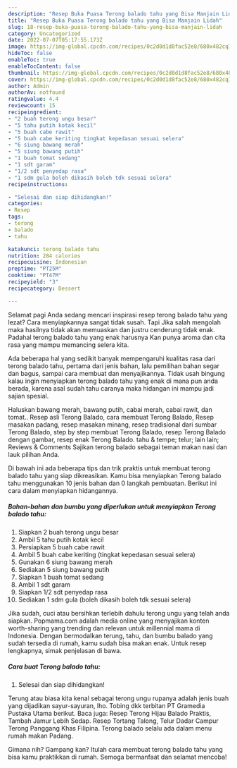 ```yaml
---
description: "Resep Buka Puasa Terong balado tahu yang Bisa Manjain Lidah"
title: "Resep Buka Puasa Terong balado tahu yang Bisa Manjain Lidah"
slug: 18-resep-buka-puasa-terong-balado-tahu-yang-bisa-manjain-lidah
category: Uncategorized
date: 2022-07-07T05:17:55.173Z
image: https://img-global.cpcdn.com/recipes/0c2d0d1d8fac52e8/680x482cq70/terong-balado-tahu-foto-resep-utama.jpg
hideToc: false
enableToc: true
enableTocContent: false
thumbnail: https://img-global.cpcdn.com/recipes/0c2d0d1d8fac52e8/680x482cq70/terong-balado-tahu-foto-resep-utama.jpg
cover: https://img-global.cpcdn.com/recipes/0c2d0d1d8fac52e8/680x482cq70/terong-balado-tahu-foto-resep-utama.jpg
author: Admin
authorAv: notfound
ratingvalue: 4.4
reviewcount: 15
recipeingredient:
- "2 buah terong ungu besar"
- "5 tahu putih kotak kecil"
- "5 buah cabe rawit"
- "5 buah cabe keriting tingkat kepedasan sesuai selera"
- "6 siung bawang merah"
- "5 siung bawang putih"
- "1 buah tomat sedang"
- "1 sdt garam"
- "1/2 sdt penyedap rasa"
- "1 sdm gula boleh dikasih boleh tdk sesuai selera"
recipeinstructions:

- "Selesai dan siap dihidangkan!"
categories:
- Resep
tags:
- terong
- balado
- tahu

katakunci: terong balado tahu 
nutrition: 284 calories
recipecuisine: Indonesian
preptime: "PT25M"
cooktime: "PT47M"
recipeyield: "3"
recipecategory: Dessert

---
```



Selamat pagi Anda sedang mencari inspirasi resep terong balado tahu yang lezat? Cara menyiapkannya sangat tidak susah. Tapi Jika salah mengolah maka hasilnya tidak akan memuaskan dan justru cenderung tidak enak. Padahal terong balado tahu yang enak harusnya Kan punya aroma dan cita rasa yang mampu memancing selera kita.


Ada beberapa hal yang sedikit banyak mempengaruhi kualitas rasa dari terong balado tahu, pertama dari jenis bahan, lalu pemilihan bahan segar dan bagus, sampai cara membuat dan menyajikannya. Tidak usah bingung kalau ingin menyiapkan terong balado tahu yang enak di mana pun anda berada, karena asal sudah tahu caranya maka hidangan ini mampu jadi sajian spesial.

Haluskan bawang merah, bawang putih, cabai merah, cabai rawit, dan tomat.. Resep asli Terong Balado, cara membuat Terong Balado, Resep masakan padang, resep masakan minang, resep tradisional dari sumbar Terong Balado, step by step membuat Terong Balado, resep Terong Balado dengan gambar, resep enak Terong Balado. tahu &amp; tempe; telur; lain lain; Reviews &amp; Comments Sajikan terong balado sebagai teman makan nasi dan lauk pilihan Anda.


Di bawah ini ada beberapa tips dan trik praktis untuk membuat terong balado tahu yang siap dikreasikan. Kamu bisa menyiapkan Terong balado tahu menggunakan 10 jenis bahan dan 0 langkah pembuatan. Berikut ini cara dalam menyiapkan hidangannya.

<!--inarticleads1-->

##### Bahan-bahan dan bumbu yang diperlukan untuk menyiapkan Terong balado tahu:

1. Siapkan 2 buah terong ungu besar
1. Ambil 5 tahu putih kotak kecil
1. Persiapkan 5 buah cabe rawit
1. Ambil 5 buah cabe keriting (tingkat kepedasan sesuai selera)
1. Gunakan 6 siung bawang merah
1. Sediakan 5 siung bawang putih
1. Siapkan 1 buah tomat sedang
1. Ambil 1 sdt garam
1. Siapkan 1/2 sdt penyedap rasa
1. Sediakan 1 sdm gula (boleh dikasih boleh tdk sesuai selera)


Jika sudah, cuci atau bersihkan terlebih dahulu terong ungu yang telah anda siapkan. Popmama.com adalah media online yang menyajikan konten worth-sharing yang trending dan relevan untuk millennial mama di Indonesia. Dengan bermodalkan terung, tahu, dan bumbu balado yang sudah tersedia di rumah, kamu sudah bisa makan enak. Untuk resep lengkapnya, simak penjelasan di bawa. 

<!--inarticleads2-->

##### Cara buat Terong balado tahu:


1. Selesai dan siap dihidangkan!

Terung atau biasa kita kenal sebagai terong ungu rupanya adalah jenis buah yang dijadikan sayur-sayuran, lho. Tobing dkk terbitan PT Gramedia Pustaka Utama berikut. Baca juga: Resep Terong Hijau Balado Praktis, Tambah Jamur Lebih Sedap. Resep Tortang Talong, Telur Dadar Campur Terong Panggang Khas Filipina. Terong balado selalu ada dalam menu rumah makan Padang. 

Gimana nih? Gampang kan? Itulah cara membuat terong balado tahu yang bisa kamu praktikkan di rumah. Semoga bermanfaat dan selamat mencoba!

